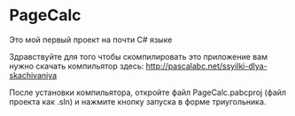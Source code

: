 # PageCalc
Это мой первый проект на почти C# языке

Здравствуйте для того чтобы скомпилировать это приложение вам нужно скачать компильятор здесь: http://pascalabc.net/ssyilki-dlya-skachivaniya

После установки компильятора, откройте файл PageCalc.pabcproj (файл проекта как .sln) и нажмите кнопку запуска в форме триугольника.
